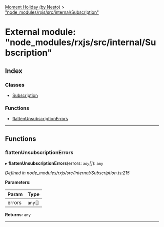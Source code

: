 [Moment Holiday (by Nesto)](../README.md) > ["node_modules/rxjs/src/internal/Subscription"](../modules/_node_modules_rxjs_src_internal_subscription_.md)

# External module: "node_modules/rxjs/src/internal/Subscription"

## Index

### Classes

* [Subscription](../classes/_node_modules_rxjs_src_internal_subscription_.subscription.md)

### Functions

* [flattenUnsubscriptionErrors](_node_modules_rxjs_src_internal_subscription_.md#flattenunsubscriptionerrors)

---

## Functions

<a id="flattenunsubscriptionerrors"></a>

###  flattenUnsubscriptionErrors

▸ **flattenUnsubscriptionErrors**(errors: *`any`[]*): `any`

*Defined in node_modules/rxjs/src/internal/Subscription.ts:215*

**Parameters:**

| Param | Type |
| ------ | ------ |
| errors | `any`[] |

**Returns:** `any`

___


